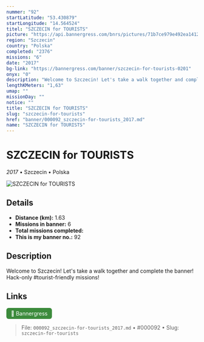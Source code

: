 ```yaml
---
nummer: "92"
startLatitude: "53.430879"
startLongitude: "14.564524"
titel: "SZCZECIN for TOURISTS"
picture: "https://api.bannergress.com/bnrs/pictures/71b7ce979e492ea14124ae18d54c1f9b"
region: "Szczecin"
country: "Polska"
completed: "2376"
missions: "6"
date: "2017"
bg-link: "https://bannergress.com/banner/szczecin-for-tourists-0201"
onyx: "0"
description: "Welcome to Szczecin! Let's take a walk together and complete the banner! Hack-only #tourist-friendly missions!"
lengthKMeters: "1,63"
umap: ""
missionDay: ""
notice: ""
title: "SZCZECIN for TOURISTS"
slug: "szczecin-for-tourists"
href: "banner/000092_szczecin-for-tourists_2017.md"
name: "SZCZECIN for TOURISTS"
---
```

# SZCZECIN for TOURISTS

*2017* • Szczecin • Polska

![SZCZECIN for TOURISTS](https://api.bannergress.com/bnrs/pictures/71b7ce979e492ea14124ae18d54c1f9b)



## Details
- **Distance (km):** 1.63
- **Missions in banner:** 6
- **Total missions completed:** 
- **This is my banner no.:** 92



## Description
Welcome to Szczecin! Let's take a walk together and complete the banner! Hack-only #tourist-friendly missions!



## Links
<a href="https://bannergress.com/banner/szczecin-for-tourists-0201" target="_blank" style="display:inline-block;margin-right:8px;padding:6px 12px;background:#3c8b3c;color:#fff;text-decoration:none;border-radius:6px;">🔗 Bannergress</a>



> File: `000092_szczecin-for-tourists_2017.md` • #000092 • Slug: `szczecin-for-tourists`
